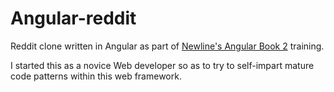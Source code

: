# Angular-reddit
Reddit clone written in Angular as part of [Newline's Angular Book 2](https://www.newline.co/ng-book/2/) training. 

I started this as a novice Web developer so as to try to self-impart mature code patterns within this web framework. 
